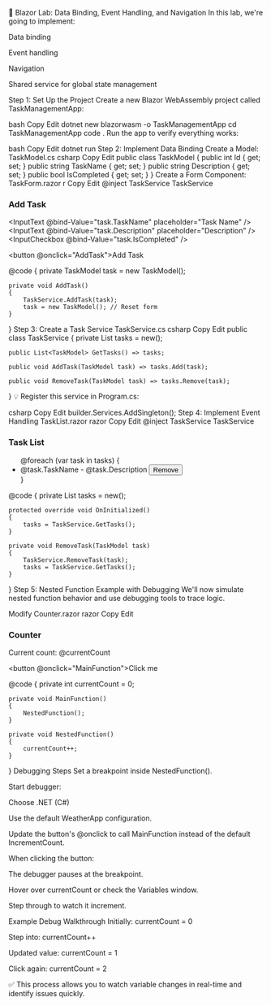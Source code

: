 🧪 Blazor Lab: Data Binding, Event Handling, and Navigation
In this lab, we're going to implement:

Data binding

Event handling

Navigation

Shared service for global state management

Step 1: Set Up the Project
Create a new Blazor WebAssembly project called TaskManagementApp:

bash
Copy
Edit
dotnet new blazorwasm -o TaskManagementApp
cd TaskManagementApp
code .
Run the app to verify everything works:

bash
Copy
Edit
dotnet run
Step 2: Implement Data Binding
Create a Model: TaskModel.cs
csharp
Copy
Edit
public class TaskModel
{
    public int Id { get; set; }
    public string TaskName { get; set; }
    public string Description { get; set; }
    public bool IsCompleted { get; set; }
}
Create a Form Component: TaskForm.razor
r
Copy
Edit
@inject TaskService TaskService

<h3>Add Task</h3>

<InputText @bind-Value="task.TaskName" placeholder="Task Name" />
<InputText @bind-Value="task.Description" placeholder="Description" />
<InputCheckbox @bind-Value="task.IsCompleted" />

<button @onclick="AddTask">Add Task</button>

@code {
    private TaskModel task = new TaskModel();

    private void AddTask()
    {
        TaskService.AddTask(task);
        task = new TaskModel(); // Reset form
    }
}
Step 3: Create a Task Service
TaskService.cs
csharp
Copy
Edit
public class TaskService
{
    private List<TaskModel> tasks = new();

    public List<TaskModel> GetTasks() => tasks;

    public void AddTask(TaskModel task) => tasks.Add(task);

    public void RemoveTask(TaskModel task) => tasks.Remove(task);
}
💡 Register this service in Program.cs:

csharp
Copy
Edit
builder.Services.AddSingleton<TaskService>();
Step 4: Implement Event Handling
TaskList.razor
razor
Copy
Edit
@inject TaskService TaskService

<h3>Task List</h3>

<ul>
@foreach (var task in tasks)
{
    <li>
        @task.TaskName - @task.Description
        <button @onclick="() => RemoveTask(task)">Remove</button>
    </li>
}
</ul>

@code {
    private List<TaskModel> tasks = new();

    protected override void OnInitialized()
    {
        tasks = TaskService.GetTasks();
    }

    private void RemoveTask(TaskModel task)
    {
        TaskService.RemoveTask(task);
        tasks = TaskService.GetTasks();
    }
}
Step 5: Nested Function Example with Debugging
We'll now simulate nested function behavior and use debugging tools to trace logic.

Modify Counter.razor
razor
Copy
Edit
<h3>Counter</h3>

<p>Current count: @currentCount</p>

<button @onclick="MainFunction">Click me</button>

@code {
    private int currentCount = 0;

    private void MainFunction()
    {
        NestedFunction();
    }

    private void NestedFunction()
    {
        currentCount++;
    }
}
Debugging Steps
Set a breakpoint inside NestedFunction().

Start debugger:

Choose .NET (C#)

Use the default WeatherApp configuration.

Update the button's @onclick to call MainFunction instead of the default IncrementCount.

When clicking the button:

The debugger pauses at the breakpoint.

Hover over currentCount or check the Variables window.

Step through to watch it increment.

Example Debug Walkthrough
Initially: currentCount = 0

Step into: currentCount++

Updated value: currentCount = 1

Click again: currentCount = 2

✅ This process allows you to watch variable changes in real-time and identify issues quickly.